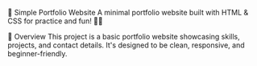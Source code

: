 🚀 Simple Portfolio Website
A minimal portfolio website built with HTML & CSS for practice and fun! 🎨✨

📌 Overview
This project is a basic portfolio website showcasing skills, projects, and contact details. It's designed to be clean, responsive, and beginner-friendly.
